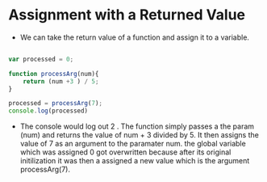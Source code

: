 # Assignment with a Returned Value

- We can take the return value of a function and assign it to a variable.

```js

var processed = 0;

function processArg(num){
    return (num +3 ) / 5;
}

processed = processArg(7);
console.log(processed)
```

- The console would log out 2 . The function simply passes a the param (num) and returns the value of num + 3 divided by 5. It then assigns the value of 7 as an argument to the paramater num.  the global variable which was assigned 0 got overwritten because after its original initilization it was then a assigned a new value which is the argument processArg(7).
